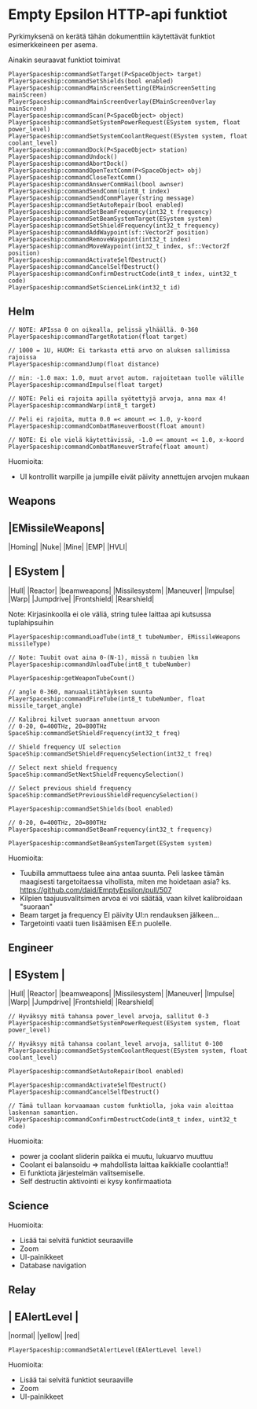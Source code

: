 # Empty Epsilon HTTP-api funktiot

Pyrkimyksenä on kerätä tähän dokumenttiin käytettävät funktiot esimerkkeineen per asema. 

Ainakin seuraavat funktiot toimivat

```
PlayerSpaceship:commandSetTarget(P<SpaceObject> target)
PlayerSpaceship:commandSetShields(bool enabled)
PlayerSpaceship:commandMainScreenSetting(EMainScreenSetting mainScreen)
PlayerSpaceship:commandMainScreenOverlay(EMainScreenOverlay mainScreen)
PlayerSpaceship:commandScan(P<SpaceObject> object)
PlayerSpaceship:commandSetSystemPowerRequest(ESystem system, float power_level)
PlayerSpaceship:commandSetSystemCoolantRequest(ESystem system, float coolant_level)
PlayerSpaceship:commandDock(P<SpaceObject> station)
PlayerSpaceship:commandUndock()
PlayerSpaceship:commandAbortDock()
PlayerSpaceship:commandOpenTextComm(P<SpaceObject> obj)
PlayerSpaceship:commandCloseTextComm()
PlayerSpaceship:commandAnswerCommHail(bool awnser)
PlayerSpaceship:commandSendComm(uint8_t index)
PlayerSpaceship:commandSendCommPlayer(string message)
PlayerSpaceship:commandSetAutoRepair(bool enabled)
PlayerSpaceship:commandSetBeamFrequency(int32_t frequency)
PlayerSpaceship:commandSetBeamSystemTarget(ESystem system)
PlayerSpaceship:commandSetShieldFrequency(int32_t frequency)
PlayerSpaceship:commandAddWaypoint(sf::Vector2f position)
PlayerSpaceship:commandRemoveWaypoint(int32_t index)
PlayerSpaceship:commandMoveWaypoint(int32_t index, sf::Vector2f position)
PlayerSpaceship:commandActivateSelfDestruct()
PlayerSpaceship:commandCancelSelfDestruct()
PlayerSpaceship:commandConfirmDestructCode(int8_t index, uint32_t code)
PlayerSpaceship:commandSetScienceLink(int32_t id)
```

## Helm 
```
// NOTE: APIssa 0 on oikealla, pelissä ylhäällä. 0-360
PlayerSpaceship:commandTargetRotation(float target)

// 1000 = 1U, HUOM: Ei tarkasta että arvo on aluksen sallimissa rajoissa 
PlayerSpaceship:commandJump(float distance) 

// min: -1.0 max: 1.0, muut arvot autom. rajoitetaan tuolle välille
PlayerSpaceship:commandImpulse(float target)

// NOTE: Peli ei rajoita apilla syötettyjä arvoja, anna max 4! 
PlayerSpaceship:commandWarp(int8_t target) 

// Peli ei rajoita, mutta 0.0 =< amount =< 1.0, y-koord
PlayerSpaceship:commandCombatManeuverBoost(float amount) 

// NOTE: Ei ole vielä käytettävissä, -1.0 =< amount =< 1.0, x-koord
PlayerSpaceship:commandCombatManeuverStrafe(float amount) 
```

Huomioita:  
- UI kontrollit warpille ja jumpille eivät päivity annettujen arvojen mukaan

## Weapons
|EMissileWeapons|
---
|Homing|
|Nuke|
|Mine|
|EMP|
|HVLI|

| ESystem |
---
|Hull|
|Reactor|
|beamweapons|
|Missilesystem|
|Maneuver|
|Impulse|
|Warp|
|Jumpdrive|
|Frontshield|
|Rearshield|

Note: Kirjasinkoolla ei ole väliä, string tulee laittaa api kutsussa tuplahipsuihin

```
PlayerSpaceship:commandLoadTube(int8_t tubeNumber, EMissileWeapons missileType)

// Note: Tuubit ovat aina 0-(N-1), missä n tuubien lkm
PlayerSpaceship:commandUnloadTube(int8_t tubeNumber)

PlayerSpaceship:getWeaponTubeCount() 

// angle 0-360, manuaalitähtäyksen suunta
PlayerSpaceship:commandFireTube(int8_t tubeNumber, float missile_target_angle) 

// Kalibroi kilvet suoraan annettuun arvoon
// 0-20, 0=400THz, 20=800THz
SpaceShip:commandSetShieldFrequency(int32_t freq)

// Shield frequency UI selection
SpaceShip:commandSetShieldFrequencySelection(int32_t freq)

// Select next shield frequency
SpaceShip:commandSetNextShieldFrequencySelection()

// Select previous shield frequency
SpaceShip:commandSetPreviousShieldFrequencySelection()

PlayerSpaceship:commandSetShields(bool enabled)

// 0-20, 0=400THz, 20=800THz
PlayerSpaceship:commandSetBeamFrequency(int32_t frequency)

PlayerSpaceship:commandSetBeamSystemTarget(ESystem system)
```

Huomioita:
- Tuubilla ammuttaess tulee aina antaa suunta. Peli laskee tämän maagisesti targetoitaessa vihollista, miten me hoidetaan asia?
ks. https://github.com/daid/EmptyEpsilon/pull/507
- Kilpien taajuusvalitsimen arvoa ei voi säätää, vaan kilvet kalibroidaan "suoraan"
- Beam target ja frequency EI päivity UI:n rendauksen jälkeen...
- Targetointi vaatii tuen lisäämisen EE:n puolelle.

## Engineer
| ESystem |
---
|Hull|
|Reactor|
|beamweapons|
|Missilesystem|
|Maneuver|
|Impulse|
|Warp|
|Jumpdrive|
|Frontshield|
|Rearshield|
```
// Hyväksyy mitä tahansa power_level arvoja, sallitut 0-3
PlayerSpaceship:commandSetSystemPowerRequest(ESystem system, float power_level)

// Hyväksyy mitä tahansa coolant_level arvoja, sallitut 0-100
PlayerSpaceship:commandSetSystemCoolantRequest(ESystem system, float coolant_level)

PlayerSpaceship:commandSetAutoRepair(bool enabled)

PlayerSpaceship:commandActivateSelfDestruct()
PlayerSpaceship:commandCancelSelfDestruct()

// Tämä tullaan korvaamaan custom funktiolla, joka vain aloittaa laskennan samantien.
PlayerSpaceship:commandConfirmDestructCode(int8_t index, uint32_t code)
```

Huomioita:
- power ja coolant sliderin paikka ei muutu, lukuarvo muuttuu
- Coolant ei balansoidu => mahdollista laittaa kaikkialle coolanttia!!
- Ei funktiota järjestelmän valitsemiselle.
- Self destructin aktivointi ei kysy konfirmaatiota

## Science
Huomioita:
- Lisää tai selvitä funktiot seuraaville
- Zoom
- UI-painikkeet
- Database navigation

## Relay
| EAlertLevel |
---
|normal|
|yellow|
|red|
```
PlayerSpaceship:commandSetAlertLevel(EAlertLevel level)
```
Huomioita:
- Lisää tai selvitä funktiot seuraaville
- Zoom
- UI-painikkeet
